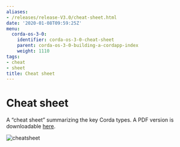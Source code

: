 ```yaml
---
aliases:
- /releases/release-V3.0/cheat-sheet.html
date: '2020-01-08T09:59:25Z'
menu:
  corda-os-3-0:
    identifier: corda-os-3-0-cheat-sheet
    parent: corda-os-3-0-building-a-cordapp-index
    weight: 1110
tags:
- cheat
- sheet
title: Cheat sheet
---
```



# Cheat sheet

A “cheat sheet” summarizing the key Corda types. A PDF version is downloadable [here](/en/pdf/corda-cheat-sheet.pdf).

![cheatsheet](/en/images/cheatsheet.jpg "cheatsheet")

